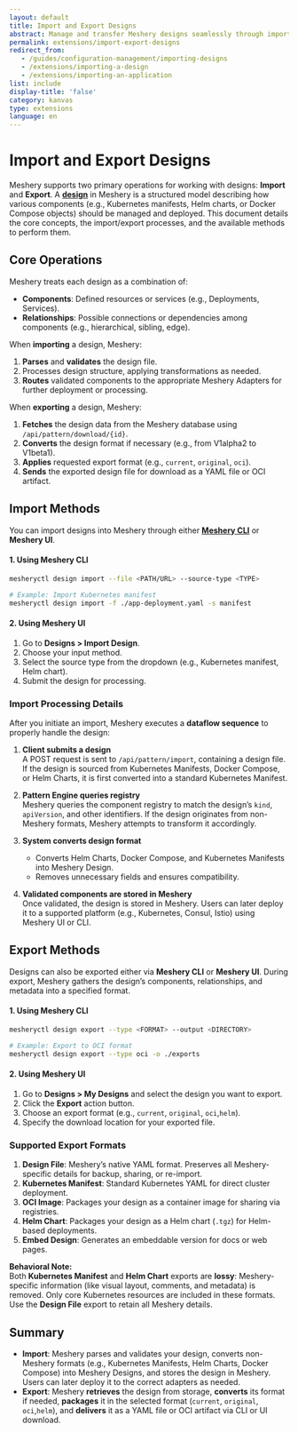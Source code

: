 ```yaml
---
layout: default
title: Import and Export Designs
abstract: Manage and transfer Meshery designs seamlessly through import and export using CLI and UI.
permalink: extensions/import-export-designs
redirect_from:
   - /guides/configuration-management/importing-designs
   - /extensions/importing-a-design
   - /extensions/importing-an-application
list: include
display-title: 'false'
category: kanvas
type: extensions
language: en
---
```


# Import and Export Designs

Meshery supports two primary operations for working with designs: **Import** and **Export**. A **[design](https://docs.meshery.io/concepts/logical/designs)** in Meshery is a structured model
describing how various components (e.g., Kubernetes manifests, Helm charts, or Docker Compose objects) should be managed and deployed. This document details the core concepts, the import/export
processes, and the available methods to perform them.

## Core Operations

Meshery treats each design as a combination of:

-  **Components**: Defined resources or services (e.g., Deployments, Services).
-  **Relationships**: Possible connections or dependencies among components (e.g., hierarchical, sibling, edge).

When **importing** a design, Meshery:

1. **Parses** and **validates** the design file.
2. Processes design structure, applying transformations as needed.
3. **Routes** validated components to the appropriate Meshery Adapters for further deployment or processing.

When **exporting** a design, Meshery:

1. **Fetches** the design data from the Meshery database using `/api/pattern/download/{id}`.
2. **Converts** the design format if necessary (e.g., from V1alpha2 to V1beta1).
3. **Applies** requested export format (e.g., `current`, `original`, `oci`).
4. **Sends** the exported design file for download as a YAML file or OCI artifact.

## Import Methods

You can import designs into Meshery through either **[Meshery CLI](https://docs.meshery.io/reference/mesheryctl)** or **Meshery UI**.

#### 1. Using Meshery CLI

```bash
mesheryctl design import --file <PATH/URL> --source-type <TYPE>
```

```bash
# Example: Import Kubernetes manifest
mesheryctl design import -f ./app-deployment.yaml -s manifest
```

#### 2. Using Meshery UI

1. Go to **Designs > Import Design**.
2. Choose your input method.
3. Select the source type from the dropdown (e.g., Kubernetes manifest, Helm chart).
4. Submit the design for processing.

### Import Processing Details

After you initiate an import, Meshery executes a **dataflow sequence** to properly handle the design:

1. **Client submits a design**  
   A POST request is sent to `/api/pattern/import`, containing a design file. If the design is sourced from Kubernetes Manifests, Docker Compose, or Helm Charts, it is first converted into a standard
   Kubernetes Manifest.

2. **Pattern Engine queries registry**  
   Meshery queries the component registry to match the design’s `kind`, `apiVersion`, and other identifiers. If the design originates from non-Meshery formats, Meshery attempts to transform it
   accordingly.

3. **System converts design format**

   -  Converts Helm Charts, Docker Compose, and Kubernetes Manifests into Meshery Design.
   -  Removes unnecessary fields and ensures compatibility.

4. **Validated components are stored in Meshery**  
   Once validated, the design is stored in Meshery. Users can later deploy it to a supported platform (e.g., Kubernetes, Consul, Istio) using Meshery UI or CLI.

## Export Methods

Designs can also be exported either via **Meshery CLI** or **Meshery UI**. During export, Meshery gathers the design’s components, relationships, and metadata into a specified format.

#### 1. Using Meshery CLI

```bash
mesheryctl design export --type <FORMAT> --output <DIRECTORY>
```

```bash
# Example: Export to OCI format
mesheryctl design export --type oci -o ./exports
```

#### 2. Using Meshery UI

1. Go to **Designs > My Designs** and select the design you want to export.
2. Click the **Export** action button.
3. Choose an export format (e.g., `current`, `original`, `oci`,`helm`).
4. Specify the download location for your exported file.

### Supported Export Formats

1. **Design File**: Meshery’s native YAML format. Preserves all Meshery-specific details for backup, sharing, or re-import.
2. **Kubernetes Manifest**: Standard Kubernetes YAML for direct cluster deployment.
3. **OCI Image**: Packages your design as a container image for sharing via registries.
4. **Helm Chart**: Packages your design as a Helm chart (`.tgz`) for Helm-based deployments.
5. **Embed Design**: Generates an embeddable version for docs or web pages.

**Behavioral Note:**  
Both **Kubernetes Manifest** and **Helm Chart** exports are **lossy**: Meshery-specific information (like visual layout, comments, and metadata) is removed. Only core Kubernetes resources are included
in these formats. Use the **Design File** export to retain all Meshery details.

## Summary

-  **Import**: Meshery parses and validates your design, converts non-Meshery formats (e.g., Kubernetes Manifests, Helm Charts, Docker Compose) into Meshery Designs, and stores the design in Meshery.
   Users can later deploy it to the correct adapters as needed.
-  **Export**: Meshery **retrieves** the design from storage, **converts** its format if needed, **packages** it in the selected format (`current`, `original`, `oci`,`helm`), and **delivers** it as a
   YAML file or OCI artifact via CLI or UI download.
